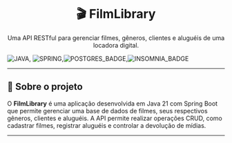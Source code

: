 [JAVA_BADGE]: https://img.shields.io/badge/java-%23ED8B00.svg?style=for-the-badge&logo=openjdk&logoColor=white  
[SPRING_BADGE]: https://img.shields.io/badge/spring-%236DB33F.svg?style=for-the-badge&logo=spring&logoColor=white  
[POSTGRES_BADGE]: https://img.shields.io/badge/PostgreSQL-%23316192.svg?style=for-the-badge&logo=postgresql&logoColor=white  
[INSOMNIA_BADGE]: https://img.shields.io/badge/Insomnia-4000bf?style=for-the-badge&logo=insomnia&logoColor=white

<h1 align="center">🎬 FilmLibrary</h1>

<p align="center">Uma API RESTful para gerenciar filmes, gêneros, clientes e aluguéis de uma locadora digital.</p>


<p align = "center">   

![JAVA][JAVA_BADGE], ![SPRING][SPRING_BADGE],![POSTGRES_BADGE],![INSOMNIA_BADGE]


---

## 🧠 Sobre o projeto

O **FilmLibrary** é uma aplicação desenvolvida em Java 21 com Spring Boot que permite gerenciar uma base de dados de filmes, seus respectivos gêneros, clientes e aluguéis. A API permite realizar operações CRUD, como cadastrar filmes, registrar aluguéis e controlar a devolução de mídias.

---
